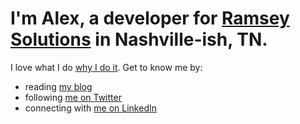 # I'm Alex, a developer for [Ramsey Solutions](https://www.daveramsey.com) in Nashville-ish, TN. 

I love what I do [why I do it](https://www.fansofourfans.com/). Get to know me by: 

- reading [my blog](https://macarthur.me)
- following [me on Twitter](https://twitter.com/amacarthur)
- connecting with [me on LinkedIn](https://www.linkedin.com/in/alexmacarthur/)
